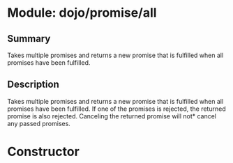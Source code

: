 # Module: dojo/promise/all

## Summary

Takes multiple promises and returns a new promise that is fulfilled
when all promises have been fulfilled.
## Description

Takes multiple promises and returns a new promise that is fulfilled
when all promises have been fulfilled. If one of the promises is rejected,
the returned promise is also rejected. Canceling the returned promise will
not* cancel any passed promises.
# Constructor

